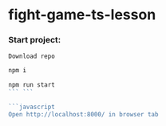 # fight-game-ts-lesson

### Start project:

```
Download repo
```

 ```javascript
npm i
```


 ```javascript
npm run start
``` ```

```javascript
Open http://localhost:8000/ in browser tab
```
